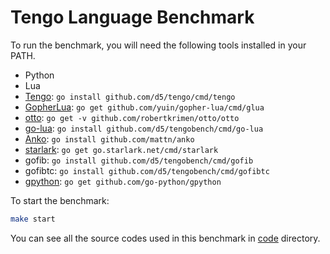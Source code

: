 # Tengo Language Benchmark

To run the benchmark, you will need the following tools installed in your PATH.

- Python
- Lua 
- [Tengo](https://github.com/d5/tengo): `go install github.com/d5/tengo/cmd/tengo`
- [GopherLua](https://github.com/yuin/gopher-lua): `go get github.com/yuin/gopher-lua/cmd/glua`
- [otto](https://github.com/robertkrimen/otto): `go get -v github.com/robertkrimen/otto/otto`
- [go-lua](https://github.com/Shopify/go-lua): `go install github.com/d5/tengobench/cmd/go-lua`
- [Anko](https://github.com/mattn/anko): `go install github.com/mattn/anko`
- [starlark](https://github.com/google/starlark-go): `go get go.starlark.net/cmd/starlark`
- gofib: `go install github.com/d5/tengobench/cmd/gofib`
- gofibtc: `go install github.com/d5/tengobench/cmd/gofibtc`
- [gpython](https://github.com/go-python/gpython): `go get github.com/go-python/gpython`

To start the benchmark:

```bash
make start
```

You can see all the source codes used in this benchmark in [code](https://github.com/d5/tengobench/tree/master/code) directory.
